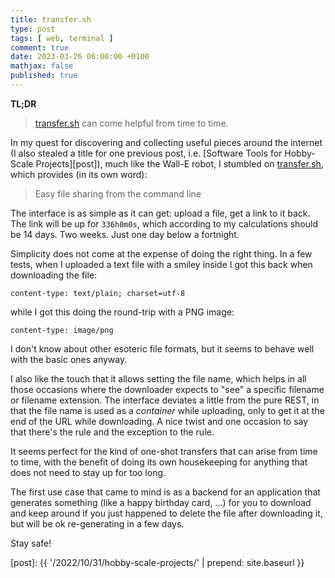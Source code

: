 ```yaml
---
title: transfer.sh
type: post
tags: [ web, terminal ]
comment: true
date: 2023-03-26 06:00:00 +0100
mathjax: false
published: true
---
```


**TL;DR**

> [transfer.sh][] can come helpful from time to time.

In my quest for discovering and collecting useful pieces around the internet
(I also stealed a title for one previous post, i.e. [Software Tools for
Hobby-Scale Projects][post]), much like the Wall-E robot, I stumbled on
[transfer.sh][], which provides (in its own word):

> Easy file sharing from the command line

The interface is as simple as it can get: upload a file, get a link to it
back. The link will be up for `336h0m0s`, which according to my calculations
should be 14 days. Two weeks. Just one day below a fortnight.

Simplicity does not come at the expense of doing the right thing. In a few
tests, when I uploaded a text file with a smiley inside I got this back when
downloading the file:

```
content-type: text/plain; charset=utf-8
```

while I got this doing the round-trip with a PNG image:

```
content-type: image/png
```

I don't know about other esoteric file formats, but it seems to behave well
with the basic ones anyway.

I also like the touch that it allows setting the file name, which helps in
all those occasions where the downloader expects to "see" a specific
filename or filename extension. The interface deviates a little from the
pure REST, in that the file name is used as a *container* while uploading,
only to get it at the end of the URL while downloading. A nice twist and one
occasion to say that there's the rule and the exception to the rule.

It seems perfect for the kind of one-shot transfers that can arise from time
to time, with the benefit of doing its own housekeeping for anything that
does not need to stay up for too long.

The first use case that came to mind is as a backend for an application that
generates something (like a happy birthday card, ...) for you to download
and keep around if you just happened to delete the file after downloading
it, but will be ok re-generating in a few days.

Stay safe!


[transfer.sh]: https://transfer.sh
[post]: {{ '/2022/10/31/hobby-scale-projects/' | prepend: site.baseurl }}
